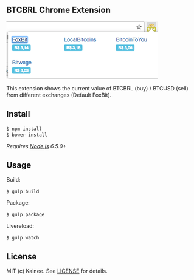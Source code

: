 ## BTCBRL Chrome Extension

![btcbrl](screenshot.png)

This extension shows the current value of BTCBRL (buy) / BTCUSD (sell) from different exchanges (Default FoxBit).

## Install

```
$ npm install
$ bower install
```

*Requires [Node.js](https://nodejs.org) 6.5.0+*

## Usage

Build:

```
$ gulp build
```

Package:

```
$ gulp package
```

Livereload:

```
$ gulp watch
```

## License

MIT (c) Kalnee. See [LICENSE](https://github.com/kalnee/btcbrl/blob/master/LICENSE.md) for details.
